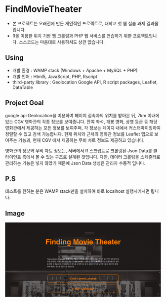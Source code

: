 # FindMovieTheater
- 본 프로젝트는 오래전에 만든 개인적인 프로젝트로, 대학교 첫 웹 실습 과제 결과물입니다.
- R을 이용한 위치 기반 웹 크롤링과 PHP 웹 서비스를 연습하기 위한 프로젝트입니다. 소스코드는 마음대로 사용하셔도 상관 없습니다.

## Using
- 개발 환경 : WAMP stack (Windows + Apache + MySQL + PHP)
- 개발 언어 : Html5, JavaScript, PHP, Rscript
- third-party library : Geolocation Google API, R script packages, Leaflet, DataTable

## Project Goal
google api Geolocation을 이용하여 페이지 접속자의 위치를 받아온 뒤, 7km 이내에 있는 CGV 영화관의 각종 정보를 보여줍니다. 잔여 좌석, 개봉 영화, 상영 등급 등 해당 영화관에서 제공하는 모든 정보를 보여주며, 각 정보는 페이지 내에서 커스터마이징하여 정렬할 수 있고 검색 가능합니다. 현재 위치와 근처의 영화관 정보를 Leaflet 맵으로 보여주는 기능과, 현재 CGV 에서 제공하는 무비 차트 정보도 제공하고 있습니다.

영화관의 정보와 무비 차트 정보는, 서버에서 R 스크립트로 크롤링된 Json Data를 클라이언트 측에서 볼 수 있는 구조로 설계된 것입니다. 다만, 데이터 크롤링을 스케줄러로 관리하는 기능은 넣지 않았기 때문에 Json Data 생성은 관리자 수동적 입니다.

## P.S
테스트를 원하는 분은 WAMP stack만을 설치하여 바로 localhost 실행시키시면 됩니다.

## Image
![homepage](https://github.com/yoonkt200/FindMovieTheater/blob/master/images/1.PNG)